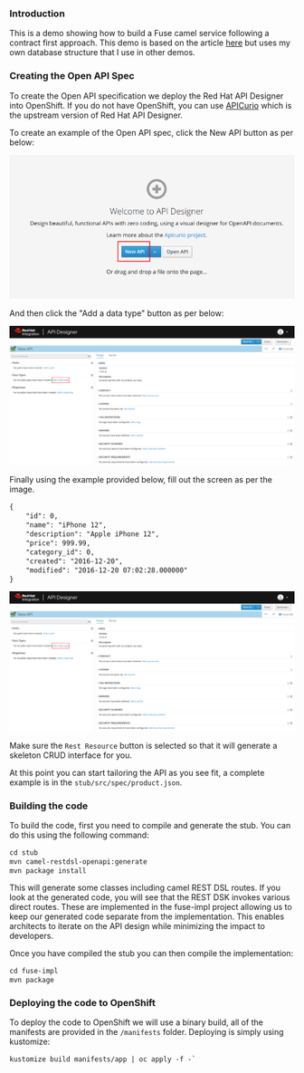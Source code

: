 ### Introduction

This is a demo showing how to build a Fuse camel service following a contract first approach. This demo is based on the article [here](https://developers.redhat.com/blog/2019/07/09/api-first-design-with-openapi-and-red-hat-fuse) but uses my own database structure that I use in other demos.

### Creating the Open API Spec

To create the Open API specification we deploy the Red Hat API Designer into OpenShift. If you do not have OpenShift, you can use [APICurio](https://www.apicur.io/apicurito/pwa/) which is the upstream version of Red Hat API Designer.

To create an example of the Open API spec, click the New API button as per below:

![API Designer New API](https://raw.githubusercontent.com/gnunn1/product-catalog-fuse/master/docs/img/apidesigner-newapi.png)

And then click the "Add a data type" button as per below:

![API Designer New Data Type](https://raw.githubusercontent.com/gnunn1/product-catalog-fuse/master/docs/img/apidesigner-adddatatype.png)

Finally using the example provided below, fill out the screen as per the image.

```
{
    "id": 0,
    "name": "iPhone 12",
    "description": "Apple iPhone 12",
    "price": 999.99,
    "category_id": 0,
    "created": "2016-12-20",
    "modified": "2016-12-20 07:02:28.000000"
}
```

![API Designer New Data Type Example](https://raw.githubusercontent.com/gnunn1/product-catalog-fuse/master/docs/img/apidesigner-adddatatype.png)

Make sure the `Rest Resource` button is selected so that it will generate a skeleton CRUD interface for you.

At this point you can start tailoring the API as you see fit, a complete example is in the `stub/src/spec/product.json`.

### Building the code

To build the code, first you need to compile and generate the stub. You can do this using the following command:

```
cd stub
mvn camel-restdsl-openapi:generate
mvn package install
```

This will generate some classes including camel REST DSL routes. If you look at the generated code, you will see that the REST DSK invokes various direct routes. These are implemented in the fuse-impl project allowing us to keep our generated code separate from the implementation. This enables architects to iterate on the API design while minimizing the impact to developers.

Once you have compiled the stub you can then compile the implementation:

```
cd fuse-impl
mvn package
```

### Deploying the code to OpenShift

To deploy the code to OpenShift we will use a binary build, all of the manifests are provided in the `/manifests` folder. Deploying is simply using kustomize:

```
kustomize build manifests/app | oc apply -f -`